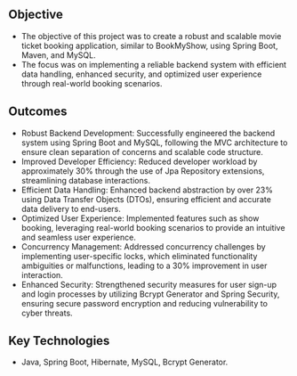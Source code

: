 ## Objective

- The objective of this project was to create a robust and scalable movie ticket booking application, similar to BookMyShow, using Spring Boot, Maven, and MySQL.
- The focus was on implementing a reliable backend system with efficient data handling, enhanced security, and optimized user experience through real-world booking scenarios.

## Outcomes

- Robust Backend Development: Successfully engineered the backend system using Spring Boot and MySQL, following the MVC architecture to ensure clean separation of concerns and scalable code structure.
- Improved Developer Efficiency: Reduced developer workload by approximately 30% through the use of Jpa Repository extensions, streamlining database interactions.
- Efficient Data Handling: Enhanced backend abstraction by over 23% using Data Transfer Objects (DTOs), ensuring efficient and accurate data delivery to end-users.
- Optimized User Experience: Implemented features such as show booking, leveraging real-world booking scenarios to provide an intuitive and seamless user experience.
- Concurrency Management: Addressed concurrency challenges by implementing user-specific locks, which eliminated functionality ambiguities or malfunctions, leading to a 30% improvement in user interaction.
- Enhanced Security: Strengthened security measures for user sign-up and login processes by utilizing Bcrypt Generator and Spring Security, ensuring secure password encryption and reducing vulnerability to cyber threats.

## Key Technologies

- Java, Spring Boot, Hibernate, MySQL, Bcrypt Generator.
